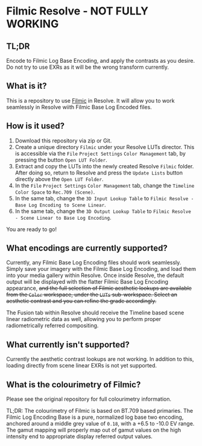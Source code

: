 # Filmic Resolve - NOT FULLY WORKING
## TL;DR
Encode to Filmic Log Base Encoding, and apply the contrasts as you desire. Do not try to use EXRs as it will be the wrong transform currently.
## What is it?
This is a repository to use [Filmic](https://github.com/sobotka/filmic-blender) in Resolve. It will allow you to
work seamlessly in Resolve wiith Filmic Base Log Encoded files.
## How is it used?
1. Download this repository via zip or Git.
2. Create a unique directory `Filmic` under your Resolve LUTs director. This is accessible via
the `File` `Project Settings` `Color Management` tab, by pressing the button `Open LUT Folder`.
3. Extract and copy the LUTs into the newly created Resolve `Filmic` folder. After doing so, return
to Resolve and press the `Update Lists` button directly above the `Open LUT Folder`.
4. In the `File` `Project Settings` `Color Management` tab, change the `Timeline Color Space` to `Rec.709 (Scene)`.
5. In the same tab, change the `3D Input Lookup Table` to `Filmic Resolve - Base Log Encoding to Scene Linear`.
6. In the same tab, change the `3D Output Lookup Table` to `Filmic Resolve - Scene Linear to Base Log Encoding`.

You are ready to go!
## What encodings are currently supported?
Currently, any Filmic Base Log Encoding files should work seamlessly. Simply save your imagery with the Filmic Base Log
Encoding, and load them into your media gallery within Resolve. Once inside Resolve, the default output will be displayed
with the flatter Filmic Base Log Encoding appearance, ~~and the full selection of Filmic aesthetic lookups are available
from the `Color` workspace, under the `LUTs` sub-workspace. Select an aesthetic contrast and you can refine the grade accordingly.~~

The Fusion tab within Resolve should receive the Timeline based scene linear radiometric data as well, allowing you to
perform proper radiometrically referred compositing.

## What currently isn't supported?
Currently the aesthetic contrast lookups are not working. In addition to this, loading directly from scene linear EXRs is not yet supported.

## What is the colourimetry of Filmic?
Please see the original repository for full colourimetry information.

TL;DR: The colourimetry of Filmic is based on BT.709 based primaries. The Filmic Log Encoding Base is a pure, normalized
log base two encoding, anchored around a middle grey value of `0.18`, with a +6.5 to -10.0 EV range. The gamut mapping
will properly map out of gamut values on the high intensity end to appropriate display referred output values.

